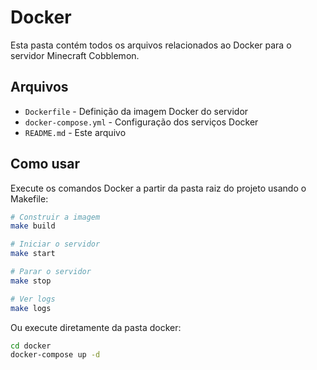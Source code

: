 # Docker

Esta pasta contém todos os arquivos relacionados ao Docker para o servidor Minecraft Cobblemon.

## Arquivos

- `Dockerfile` - Definição da imagem Docker do servidor
- `docker-compose.yml` - Configuração dos serviços Docker
- `README.md` - Este arquivo

## Como usar

Execute os comandos Docker a partir da pasta raiz do projeto usando o Makefile:

```bash
# Construir a imagem
make build

# Iniciar o servidor
make start

# Parar o servidor
make stop

# Ver logs
make logs
```

Ou execute diretamente da pasta docker:

```bash
cd docker
docker-compose up -d
``` 